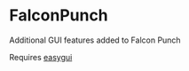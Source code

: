 # FalconPunch
Additional GUI features added to Falcon Punch

Requires [easygui](https://pypi.python.org/pypi/easygui) 
